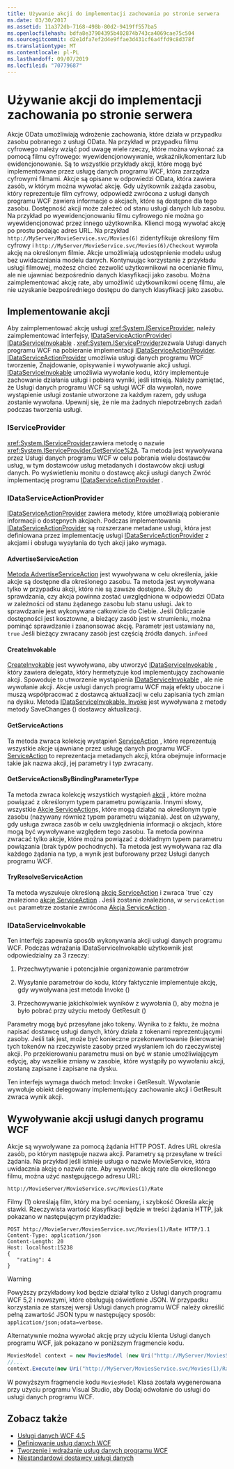```yaml
---
title: Używanie akcji do implementacji zachowania po stronie serwera
ms.date: 03/30/2017
ms.assetid: 11a372db-7168-498b-80d2-9419ff557ba5
ms.openlocfilehash: bdfa8e37904395b402874b743ca4069cae75c504
ms.sourcegitcommit: d2e1dfa7ef2d4e9ffae3d431cf6a4ffd9c8d378f
ms.translationtype: MT
ms.contentlocale: pl-PL
ms.lasthandoff: 09/07/2019
ms.locfileid: "70779687"
---
```

# <a name="using-actions-to-implement-server-side-behavior"></a>Używanie akcji do implementacji zachowania po stronie serwera

Akcje OData umożliwiają wdrożenie zachowania, które działa w przypadku zasobu pobranego z usługi OData. Na przykład w przypadku filmu cyfrowego należy wziąć pod uwagę wiele rzeczy, które można wykonać za pomocą filmu cyfrowego: wyewidencjonowywanie, wskaźnik/komentarz lub ewidencjonowanie. Są to wszystkie przykłady akcji, które mogą być implementowane przez usługę danych programu WCF, która zarządza cyfrowymi filmami. Akcje są opisane w odpowiedzi OData, która zawiera zasób, w którym można wywołać akcję. Gdy użytkownik zażąda zasobu, który reprezentuje film cyfrowy, odpowiedź zwrócona z usługi danych programu WCF zawiera informacje o akcjach, które są dostępne dla tego zasobu. Dostępność akcji może zależeć od stanu usługi danych lub zasobu. Na przykład po wyewidencjonowaniu filmu cyfrowego nie można go wyewidencjonować przez innego użytkownika. Klienci mogą wywołać akcję po prostu podając adres URL. Na przykład `http://MyServer/MovieService.svc/Movies(6)` zidentyfikuje określony film cyfrowy i `http://MyServer/MovieService.svc/Movies(6)/Checkout` wywoła akcję na określonym filmie. Akcje umożliwiają udostępnienie modelu usług bez uwidaczniania modelu danych. Kontynuując korzystanie z przykładu usługi filmowej, możesz chcieć zezwolić użytkownikowi na ocenianie filmu, ale nie ujawniać bezpośrednio danych klasyfikacji jako zasobu. Można zaimplementować akcję rate, aby umożliwić użytkownikowi ocenę filmu, ale nie uzyskanie bezpośredniego dostępu do danych klasyfikacji jako zasobu.
  
## <a name="implementing-an-action"></a>Implementowanie akcji  
 Aby zaimplementować akcję usługi <xref:System.IServiceProvider>, należy zaimplementować interfejsy, [IDataServiceActionProvider](https://docs.microsoft.com/previous-versions/dotnet/wcf-data-services/hh859915(v=vs.103))i [IDataServiceInvokable](https://docs.microsoft.com/previous-versions/dotnet/wcf-data-services/hh859893(v=vs.103)) . <xref:System.IServiceProvider>zezwala Usługi danych programu WCF na pobieranie implementacji [IDataServiceActionProvider](https://docs.microsoft.com/previous-versions/dotnet/wcf-data-services/hh859915(v=vs.103)). [IDataServiceActionProvider](https://docs.microsoft.com/previous-versions/dotnet/wcf-data-services/hh859915(v=vs.103)) umożliwia usługi danych programu WCF tworzenie, Znajdowanie, opisywanie i wywoływanie akcji usługi. [IDataServiceInvokable](https://docs.microsoft.com/previous-versions/dotnet/wcf-data-services/hh859893(v=vs.103)) umożliwia wywołanie kodu, który implementuje zachowanie działania usługi i pobiera wyniki, jeśli istnieją. Należy pamiętać, że Usługi danych programu WCF są usługi WCF dla wywołań, nowe wystąpienie usługi zostanie utworzone za każdym razem, gdy usługa zostanie wywołana.  Upewnij się, że nie ma żadnych niepotrzebnych zadań podczas tworzenia usługi.  
  
### <a name="iserviceprovider"></a>IServiceProvider  
 <xref:System.IServiceProvider>zawiera metodę o nazwie <xref:System.IServiceProvider.GetService%2A>. Ta metoda jest wywoływana przez Usługi danych programu WCF w celu pobrania wielu dostawców usług, w tym dostawców usług metadanych i dostawców akcji usługi danych. Po wyświetleniu monitu o dostawcę akcji usługi danych Zwróć implementację programu [IDataServiceActionProvider](https://docs.microsoft.com/previous-versions/dotnet/wcf-data-services/hh859915(v=vs.103)) .  
  
### <a name="idataserviceactionprovider"></a>IDataServiceActionProvider  
 [IDataServiceActionProvider](https://docs.microsoft.com/previous-versions/dotnet/wcf-data-services/hh859915(v=vs.103)) zawiera metody, które umożliwiają pobieranie informacji o dostępnych akcjach. Podczas implementowania [IDataServiceActionProvider](https://docs.microsoft.com/previous-versions/dotnet/wcf-data-services/hh859915(v=vs.103)) są rozszerzane metadane usługi, która jest definiowana przez implementację usługi [IDataServiceActionProvider](https://docs.microsoft.com/previous-versions/dotnet/wcf-data-services/hh859915(v=vs.103)) z akcjami i obsługa wysyłania do tych akcji jako wymaga.  
  
#### <a name="advertiseserviceaction"></a>AdvertiseServiceAction  
 [Metoda AdvertiseServiceAction](https://docs.microsoft.com/previous-versions/dotnet/wcf-data-services/hh859971(v=vs.103)) jest wywoływana w celu określenia, jakie akcje są dostępne dla określonego zasobu. Ta metoda jest wywoływana tylko w przypadku akcji, które nie są zawsze dostępne. Służy do sprawdzania, czy akcja powinna zostać uwzględniona w odpowiedzi OData w zależności od stanu żądanego zasobu lub stanu usługi. Jak to sprawdzanie jest wykonywane całkowicie do Ciebie. Jeśli Obliczanie dostępności jest kosztowne, a bieżący zasób jest w strumieniu, można pominąć sprawdzanie i zaanonsować akcję. Parametr jest ustawiany na, `true` Jeśli bieżący zwracany zasób jest częścią źródła danych. `inFeed`  
  
#### <a name="createinvokable"></a>CreateInvokable  
 [CreateInvokable](https://docs.microsoft.com/previous-versions/dotnet/wcf-data-services/hh859940(v=vs.103)) jest wywoływana, aby utworzyć [IDataServiceInvokable](https://docs.microsoft.com/previous-versions/dotnet/wcf-data-services/hh859893(v=vs.103)) , który zawiera delegata, który hermetyzuje kod implementujący zachowanie akcji. Spowoduje to utworzenie wystąpienia [IDataServiceInvokable](https://docs.microsoft.com/previous-versions/dotnet/wcf-data-services/hh859893(v=vs.103)) , ale nie wywołanie akcji. Akcje usługi danych programu WCF mają efekty uboczne i muszą współpracować z dostawcą aktualizacji w celu zapisania tych zmian na dysku. Metoda [IDataServiceInvokable. Invoke](https://docs.microsoft.com/previous-versions/dotnet/wcf-data-services/hh859924(v=vs.103)) jest wywoływana z metody metody SaveChanges () dostawcy aktualizacji.  
  
#### <a name="getserviceactions"></a>GetServiceActions  
 Ta metoda zwraca kolekcję wystąpień [ServiceAction](https://docs.microsoft.com/previous-versions/dotnet/wcf-data-services/hh544089(v=vs.103)) , które reprezentują wszystkie akcje ujawniane przez usługę danych programu WCF. [ServiceAction](https://docs.microsoft.com/previous-versions/dotnet/wcf-data-services/hh544089(v=vs.103)) to reprezentacja metadanych akcji, która obejmuje informacje takie jak nazwa akcji, jej parametry i typ zwracany.  
  
#### <a name="getserviceactionsbybindingparametertype"></a>GetServiceActionsByBindingParameterType  
 Ta metoda zwraca kolekcję wszystkich wystąpień [akcji](https://docs.microsoft.com/previous-versions/dotnet/wcf-data-services/hh544089(v=vs.103)) , które można powiązać z określonym typem parametru powiązania. Innymi słowy, wszystkie [Akcje ServiceAction](https://docs.microsoft.com/previous-versions/dotnet/wcf-data-services/hh544089(v=vs.103))s, które mogą działać na określonym typie zasobu (nazywany również typem parametru wiązania). Jest on używany, gdy usługa zwraca zasób w celu uwzględnienia informacji o akcjach, które mogą być wywoływane względem tego zasobu. Ta metoda powinna zwracać tylko akcje, które można powiązać z dokładnym typem parametru powiązania (brak typów pochodnych). Ta metoda jest wywoływana raz dla każdego żądania na typ, a wynik jest buforowany przez Usługi danych programu WCF.  
  
#### <a name="tryresolveserviceaction"></a>TryResolveServiceAction  
 Ta metoda wyszukuje określoną [akcję ServiceAction](https://docs.microsoft.com/previous-versions/dotnet/wcf-data-services/hh544089(v=vs.103)) i zwraca `true` czy znaleziono [akcję ServiceAction](https://docs.microsoft.com/previous-versions/dotnet/wcf-data-services/hh544089(v=vs.103)) . Jeśli zostanie znaleziona, w `serviceAction` `out` parametrze zostanie zwrócona [Akcja ServiceAction](https://docs.microsoft.com/previous-versions/dotnet/wcf-data-services/hh544089(v=vs.103)) .  
  
### <a name="idataserviceinvokable"></a>IDataServiceInvokable  
 Ten interfejs zapewnia sposób wykonywania akcji usługi danych programu WCF. Podczas wdrażania IDataServiceInvokable użytkownik jest odpowiedzialny za 3 rzeczy:  
  
1. Przechwytywanie i potencjalnie organizowanie parametrów  
  
2. Wysyłanie parametrów do kodu, który faktycznie implementuje akcję, gdy wywoływana jest metoda Invoke ()  
  
3. Przechowywanie jakichkolwiek wyników z wywołania (), aby można je było pobrać przy użyciu metody GetResult ()  
  
 Parametry mogą być przesyłane jako tokeny. Wynika to z faktu, że można napisać dostawcę usługi danych, który działa z tokenami reprezentującymi zasoby. Jeśli tak jest, może być konieczne przekonwertowanie (kierowanie) tych tokenów na rzeczywiste zasoby przed wysłaniem ich do rzeczywistej akcji. Po przekierowaniu parametru musi on być w stanie umożliwiającym edycję, aby wszelkie zmiany w zasobie, które wystąpiły po wywołaniu akcji, zostaną zapisane i zapisane na dysku.  
  
 Ten interfejs wymaga dwóch metod: Invoke i GetResult. Wywołanie wywołuje obiekt delegowany implementujący zachowanie akcji i GetResult zwraca wynik akcji.  
  
## <a name="invoking-a-wcf-data-service-action"></a>Wywoływanie akcji usługi danych programu WCF  
 Akcje są wywoływane za pomocą żądania HTTP POST. Adres URL określa zasób, po którym następuje nazwa akcji. Parametry są przesyłane w treści żądania. Na przykład jeśli istnieje usługa o nazwie MovieService, która uwidacznia akcję o nazwie rate. Aby wywołać akcję rate dla określonego filmu, można użyć następującego adresu URL:  
  
 `http://MovieServer/MovieService.svc/Movies(1)/Rate`
  
 Filmy (1) określają film, który ma być oceniany, i szybkość Określa akcję stawki. Rzeczywista wartość klasyfikacji będzie w treści żądania HTTP, jak pokazano w następującym przykładzie:  
  
```  
POST http://MovieServer/MoviesService.svc/Movies(1)/Rate HTTP/1.1   
Content-Type: application/json   
Content-Length: 20   
Host: localhost:15238  
{   
   "rating": 4   
}  
```  
  
> [!WARNING]
> Powyższy przykładowy kod będzie działał tylko z Usługi danych programu WCF 5,2 i nowszymi, które obsługują oświetlenie JSON. W przypadku korzystania ze starszej wersji Usługi danych programu WCF należy określić pełną zawartość JSON typu w następujący sposób: `application/json;odata=verbose`.  
  
 Alternatywnie można wywołać akcję przy użyciu klienta Usługi danych programu WCF, jak pokazano w poniższym fragmencie kodu.  
  
```csharp
MoviesModel context = new MoviesModel (new Uri("http://MyServer/MoviesService.svc/"));  
//...  
context.Execute(new Uri("http://MyServer/MoviesService.svc/Movies(1)/Rate"), "POST", new BodyOperationParameter("rating",4) );
```
  
 W powyższym fragmencie kodu `MoviesModel` Klasa została wygenerowana przy użyciu programu Visual Studio, aby Dodaj odwołanie do usługi do usługi danych programu WCF.  
  
## <a name="see-also"></a>Zobacz także

- [Usługi danych WCF 4.5](index.md)
- [Definiowanie usług danych WCF](defining-wcf-data-services.md)
- [Tworzenie i wdrażanie usług danych programu WCF](developing-and-deploying-wcf-data-services.md)
- [Niestandardowi dostawcy usługi danych](custom-data-service-providers-wcf-data-services.md)

